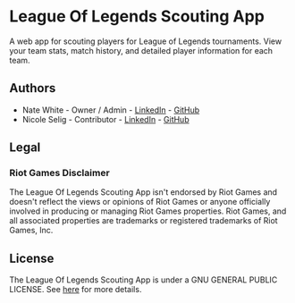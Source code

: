 # League Of Legends Scouting App

A web app for scouting players for League of Legends tournaments. View your team stats, match history, and detailed player information for each team.

## Authors
- Nate White - Owner / Admin - [LinkedIn](linkedin.com/in/natelwhite) - [GitHub](github.com/NathanLee29)
- Nicole Selig - Contributor - [LinkedIn](linkedin.com/in/NicoleSelig) - [GitHub](github.com/NicoleSelig)

## Legal
### Riot Games Disclaimer
The League Of Legends Scouting App isn't endorsed by Riot Games and doesn't reflect the views or opinions of Riot Games or anyone officially involved in producing or managing Riot Games properties. Riot Games, and all associated properties are trademarks or registered trademarks of Riot Games, Inc.

## License
The League Of Legends Scouting App is under a GNU GENERAL PUBLIC LICENSE. See [here](LICENSE.md) for more details.
